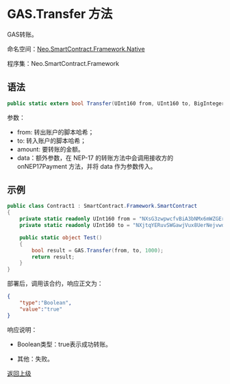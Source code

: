 # GAS.Transfer 方法

GAS转账。

命名空间：[Neo.SmartContract.Framework.Native](../../Neo.SmartContract.Framework.Native.md)

程序集：Neo.SmartContract.Framework

## 语法

```c#
public static extern bool Transfer(UInt160 from, UInt160 to, BigInteger amount, object data = null);
```

参数：

- from: 转出账户的脚本哈希；
- to: 转入账户的脚本哈希；
- amount: 要转账的金额。
- data：额外参数，在 NEP-17 的转账方法中会调用接收方的 onNEP17Payment 方法，并将 data 作为参数传入。

## 示例

```c#
public class Contract1 : SmartContract.Framework.SmartContract
{
    private static readonly UInt160 from = "NXsG3zwpwcfvBiA3bNMx6mWZGEro9ZqTqM".ToScriptHash();
    private static readonly UInt160 to = "NXjtqYERuvSWGawjVux8UerNejvwdYg7eE".ToScriptHash();

    public static object Test()
    {
        bool result = GAS.Transfer(from, to, 1000);
        return result;
    }
}
```

部署后，调用该合约，响应正文为：

```json
{
	"type":"Boolean",
	"value":"true"
}
```

响应说明：

- Boolean类型：true表示成功转账。

- 其他：失败。

[返回上级](../Gas.md)